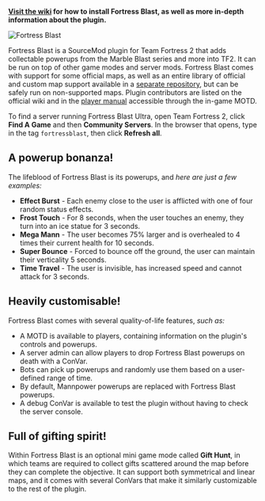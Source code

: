 **[Visit the wiki](https://fortressblast.miraheze.org/) for how to install Fortress Blast, as well as more in-depth information about the plugin.**

![Fortress Blast](https://fortress-blast.github.io/images/logo.png)

Fortress Blast is a SourceMod plugin for Team Fortress 2 that adds collectable powerups from the Marble Blast series and more into TF2. It can be run on top of other game modes and server mods. Fortress Blast comes with support for some official maps, as well as an entire library of official and custom map support available in a [separate repository](https://github.com/Fortress-Blast/Fortress-Blast-Maps), but can be safely run on non-supported maps. Plugin contributors are listed on the official wiki and in the [player manual](https://fortress-blast.github.io/index.html) accessible through the in-game MOTD.

To find a server running Fortress Blast Ultra, open Team Fortress 2, click **Find A Game** and then **Community Servers**. In the browser that opens, type in the tag `fortressblast`, then click **Refresh all**.

A powerup bonanza!
------------------

The lifeblood of Fortress Blast is its powerups, and *here are just a few examples:*

- **Effect Burst** - Each enemy close to the user is afflicted with one of four random status effects.
- **Frost Touch** - For 8 seconds, when the user touches an enemy, they turn into an ice statue for 3 seconds.
- **Mega Mann** - The user becomes 75% larger and is overhealed to 4 times their current health for 10 seconds.
- **Super Bounce** - Forced to bounce off the ground, the user can maintain their verticality 5 seconds.
- **Time Travel** - The user is invisible, has increased speed and cannot attack for 3 seconds.

Heavily customisable!
---------------------

Fortress Blast comes with several quality-of-life features, *such as:*

- A MOTD is available to players, containing information on the plugin's controls and powerups.
- A server admin can allow players to drop Fortress Blast powerups on death with a ConVar.
- Bots can pick up powerups and randomly use them based on a user-defined range of time.
- By default, Mannpower powerups are replaced with Fortress Blast powerups.
- A debug ConVar is available to test the plugin without having to check the server console.

Full of gifting spirit!
-----------------------

Within Fortress Blast is an optional mini game mode called **Gift Hunt**, in which teams are required to collect gifts scattered around the map before they can complete the objective. It can support both symmetrical and linear maps, and it comes with several ConVars that make it similarly customizable to the rest of the plugin.
